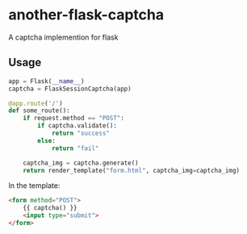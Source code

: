 # another-flask-captcha
A captcha implemention for flask

## Usage
```python
app = Flask(__name__)
captcha = FlaskSessionCaptcha(app)

@app.route('/')
def some_route():    
    if request.method == "POST":
        if captcha.validate():
            return "success"
        else:
            return "fail"

    captcha_img = captcha.generate()
    return render_template("form.html", captcha_img=captcha_img)

```

In the template:

```html
<form method="POST">
    {{ captcha() }}
    <input type="submit">
</form>
```